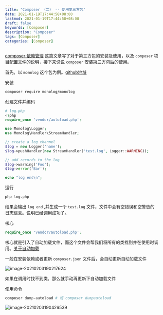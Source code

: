 ```yaml
---
title: "Composer （二） -- 使用第三方包"
date: 2021-01-19T17:44:58+08:00
lastmod: 2021-01-19T17:44:58+08:00
draft: false
keywords: [Composer]
description: "Composer"
tags: [Composer]
categories: [Composer]
---
```


[composer 依赖管理](https://blog.caoayu.top/post/composer/)  这篇文章写了对于第三方包的安装及使用，以及 `composer` 项目配置文件的说明，接下来说说 `composer` 安装第三方包后的使用。

首先，以 `monolog` 这个包为例。[github地址](https://github.com/seldaek/monolog)

安装

```bash
composer require monolog/monolog
```

创建文件并编码

```php
# log.php
<?php
require_once 'vendor/autoload.php';

use Monolog\Logger;
use Monolog\Handler\StreamHandler;

// create a log channel
$log = new Logger('name');
$log->pushHandler(new StreamHandler('test.log', Logger::WARNING));

// add records to the log
$log->warning('Foo');
$log->error('Bar');

echo "log end\n";
```

运行

```bash
php log.php
```

结果会输出 `log end` ,并生成一个 `test.log` 文件，文件中会有空错误和空警告的日志信息。说明已经调用成功了。

核心

```php
require_once 'vendor/autoload.php';
```

核心就是引入了自动加载文件，而这个文件会帮我们将所有的类找到并在使用时调用。[关于自动加载](https://blog.caoayu.top/post/composer-autoload/)

一般在安装依赖或者更新 `composer.json` 文件后，会自动更新自动加载文件

![image-20210203190217624](https://cdn.jsdelivr.net/gh/ayuayue/cdn/img/image-20210203190217624.png)

如果在调用时找不到类，那么就手动再更新下自动加载文件

使用命令

```bash
composer dump-autoload # 或 composer dumpautoload
```

![image-20210203190426539](https://cdn.jsdelivr.net/gh/ayuayue/cdn/img/image-20210203190426539.png)